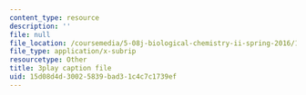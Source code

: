 ```yaml
---
content_type: resource
description: ''
file: null
file_location: /coursemedia/5-08j-biological-chemistry-ii-spring-2016/15d08d4d30025839bad31c4c7c1739ef_kx9OzsCL4I.vtt
file_type: application/x-subrip
resourcetype: Other
title: 3play caption file
uid: 15d08d4d-3002-5839-bad3-1c4c7c1739ef
---
```

